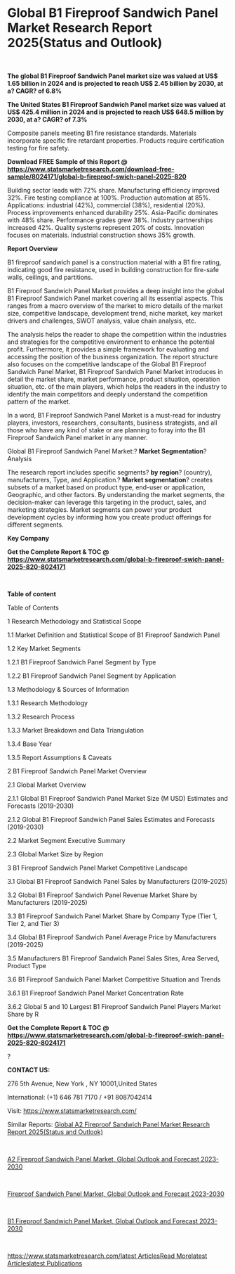 <h1>Global B1 Fireproof Sandwich Panel Market Research Report 2025(Status and Outlook)</h1><br/><p><strong>The global B1 Fireproof Sandwich Panel market size was valued at US$ 1.65 billion in 2024 and is projected to reach US$ 2.45 billion by 2030, at a? <strong>CAGR</strong>? of 6.8%</strong></p>
 
 
 
 <p><strong>The United States B1 Fireproof Sandwich Panel market size was valued at US$ 425.4 million in 2024 and is projected to reach US$ 648.5 million by 2030, at a? <strong>CAGR</strong>? of 7.3%</strong></p>
 
 
 
 <p>Composite panels meeting B1 fire resistance standards. Materials incorporate specific fire retardant properties. Products require certification testing for fire safety.</p>
 
 
 
 <p><strong>Download FREE Sample of this Report @ <a href="https://www.statsmarketresearch.com/download-free-sample/8024171/global-b-fireproof-swich-panel-2025-820">https://www.statsmarketresearch.com/download-free-sample/8024171/global-b-fireproof-swich-panel-2025-820</a></strong></p>
 
 
 
 <p>Building sector leads with 72% share. Manufacturing efficiency improved 32%. Fire testing compliance at 100%. Production automation at 85%. Applications: industrial (42%), commercial (38%), residential (20%). Process improvements enhanced durability 25%. Asia-Pacific dominates with 48% share. Performance grades grew 38%. Industry partnerships increased 42%. Quality systems represent 20% of costs. Innovation focuses on materials. Industrial construction shows 35% growth.</p>
 
 
 
 <p><strong>Report Overview</strong></p>
 
 
 
 <p>B1 fireproof sandwich panel is a construction material with a B1 fire rating, indicating good fire resistance, used in building construction for fire-safe walls, ceilings, and partitions.</p>
 
 
 
 <p>B1 Fireproof Sandwich Panel Market provides a deep insight into the global B1 Fireproof Sandwich Panel market covering all its essential aspects. This ranges from a macro overview of the market to micro details of the market size, competitive landscape, development trend, niche market, key market drivers and challenges, SWOT analysis, value chain analysis, etc.</p>
 
 
 
 <p>The analysis helps the reader to shape the competition within the industries and strategies for the competitive environment to enhance the potential profit. Furthermore, it provides a simple framework for evaluating and accessing the position of the business organization. The report structure also focuses on the competitive landscape of the Global B1 Fireproof Sandwich Panel Market, B1 Fireproof Sandwich Panel Market introduces in detail the market share, market performance, product situation, operation situation, etc. of the main players, which helps the readers in the industry to identify the main competitors and deeply understand the competition pattern of the market.</p>
 
 
 
 <p>In a word, B1 Fireproof Sandwich Panel Market is a must-read for industry players, investors, researchers, consultants, business strategists, and all those who have any kind of stake or are planning to foray into the B1 Fireproof Sandwich Panel market in any manner.</p>
 
 
 
 <p>Global B1 Fireproof Sandwich Panel Market:? <strong>Market Segmentation</strong>? Analysis</p>
 
 
 
 <p>The research report includes specific segments? <strong>by region</strong>? (country), manufacturers, Type, and Application.? <strong>Market segmentation</strong>? creates subsets of a market based on product type, end-user or application, Geographic, and other factors. By understanding the market segments, the decision-maker can leverage this targeting in the product, sales, and marketing strategies. Market segments can power your product development cycles by informing how you create product offerings for different segments.</p>
 
 
 
 <p><strong>Key Company</strong></p>
 
 
 
 <div><b>Get the Complete Report & TOC @ <a href="https://www.statsmarketresearch.com/global-b-fireproof-swich-panel-2025-820-8024171">https://www.statsmarketresearch.com/global-b-fireproof-swich-panel-2025-820-8024171</a></b></div>
 
 
 
 <p><br />
 
 <b>Table of content</b></p>
 
 
 
 <p>Table of Contents<br />
 
 1 Research Methodology and Statistical Scope<br />
 
 1.1 Market Definition and Statistical Scope of B1 Fireproof Sandwich Panel<br />
 
 1.2 Key Market Segments<br />
 
 1.2.1 B1 Fireproof Sandwich Panel Segment by Type<br />
 
 1.2.2 B1 Fireproof Sandwich Panel Segment by Application<br />
 
 1.3 Methodology & Sources of Information<br />
 
 1.3.1 Research Methodology<br />
 
 1.3.2 Research Process<br />
 
 1.3.3 Market Breakdown and Data Triangulation<br />
 
 1.3.4 Base Year<br />
 
 1.3.5 Report Assumptions & Caveats<br />
 
 2 B1 Fireproof Sandwich Panel Market Overview<br />
 
 2.1 Global Market Overview<br />
 
 2.1.1 Global B1 Fireproof Sandwich Panel Market Size (M USD) Estimates and Forecasts (2019-2030)<br />
 
 2.1.2 Global B1 Fireproof Sandwich Panel Sales Estimates and Forecasts (2019-2030)<br />
 
 2.2 Market Segment Executive Summary<br />
 
 2.3 Global Market Size by Region<br />
 
 3 B1 Fireproof Sandwich Panel Market Competitive Landscape<br />
 
 3.1 Global B1 Fireproof Sandwich Panel Sales by Manufacturers (2019-2025)<br />
 
 3.2 Global B1 Fireproof Sandwich Panel Revenue Market Share by Manufacturers (2019-2025)<br />
 
 3.3 B1 Fireproof Sandwich Panel Market Share by Company Type (Tier 1, Tier 2, and Tier 3)<br />
 
 3.4 Global B1 Fireproof Sandwich Panel Average Price by Manufacturers (2019-2025)<br />
 
 3.5 Manufacturers B1 Fireproof Sandwich Panel Sales Sites, Area Served, Product Type<br />
 
 3.6 B1 Fireproof Sandwich Panel Market Competitive Situation and Trends<br />
 
 3.6.1 B1 Fireproof Sandwich Panel Market Concentration Rate<br />
 
 3.6.2 Global 5 and 10 Largest B1 Fireproof Sandwich Panel Players Market Share by R</p>
 
 
 
 <div><b>Get the Complete Report & TOC @ <a href="https://www.statsmarketresearch.com/global-b-fireproof-swich-panel-2025-820-8024171">https://www.statsmarketresearch.com/global-b-fireproof-swich-panel-2025-820-8024171</a></b></div>
 
 
 
 <p>? </p>
 
 
 
 <p><b>CONTACT US:</b><br />
 
 276 5th Avenue, New York , NY 10001,United States<br />
 
 International: (+1) 646 781 7170 / +91 8087042414<br />
 
 Visit: <a href="https://www.statsmarketresearch.com/">https://www.statsmarketresearch.com/</a><br />
 
 Similar Reports: <a href="https://www.statsmarketresearch.com/global-b-fireproof-swich-panel-2025-820-8024171">Global A2 Fireproof Sandwich Panel Market Research Report 2025(Status and Outlook)</a><br />
 
 <br />
 
 <a href="https://www.statsmarketresearch.com/global-b-fireproof-swich-panel-2025-820-8024171">A2 Fireproof Sandwich Panel Market, Global Outlook and Forecast 2023-2030</a><br />
 
 <br />
 
 <a href="https://www.statsmarketresearch.com/global-b-fireproof-swich-panel-2025-820-8024171">Fireproof Sandwich Panel Market, Global Outlook and Forecast 2023-2030</a><br />
 
 <br />
 
 <a href="https://www.statsmarketresearch.com/global-b-fireproof-swich-panel-2025-820-8024171">B1 Fireproof Sandwich Panel Market, Global Outlook and Forecast 2023-2030</a><br />
 
 <br />
 
 <a href="https://gyeongbokgung.com">https://www.statsmarketresearch.com/</a><a href="https://hallyeomaritime.com">latest Articles</a><a href="https://jingwansa.com">Read More</a><a href="https://nguoiviet.jp/">latest Articles</a><a href="https://www.intelmarketresearch.com/">latest Publications</a></p>